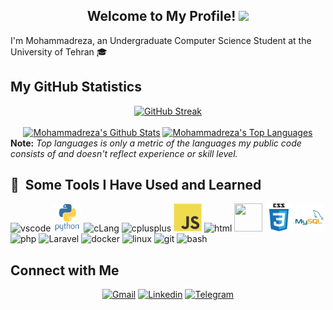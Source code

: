 <h2 align="center">
    Welcome to My Profile! 
    <img src="https://media.giphy.com/media/hvRJCLFzcasrR4ia7z/giphy.gif" width="28">
</h2>


I'm Mohammadreza, an Undergraduate Computer Science Student at the University of Tehran 🎓

<h2> My GitHub Statistics </h2>

<div align="center">
  <a href="https://git.io/streak-stats"><img src="https://streak-stats.demolab.com?user=mrmotabar&theme=github-dark-dimmed" alt="GitHub Streak" /></a>
</div>
<div align="center">
  <br/>
    <a href="https://github.com/anuraghazra/github-readme-stats"><img alt="Mohammadreza's Github Stats" src="https://github-readme-stats.vercel.app/api?username=mrmotabar&show_icons=true&count_private=true&theme=github_dark_dimmed" height="192px"/></a>
    <a href="https://github.com/anuraghazra/github-readme-stats"><img alt="Mohammadreza's Top Languages" src="https://github-readme-stats.vercel.app/api/top-langs/?username=mrmotabar&langs_count=8&layout=compact&theme=github_dark_dimmed" height="192px"/></a>
  <br/>
</div>
<b>Note:</b> <em>Top languages is only a metric of the languages my public code consists of and doesn't reflect experience or skill level.</em>

<h2> 🚀 &nbsp;Some Tools I Have Used and Learned</h2>
<p align="left">
    <img src="https://cdn.jsdelivr.net/gh/devicons/devicon/icons/vscode/vscode-original.svg" alt="vscode" width="45" height="45"/>
    <img src="https://raw.githubusercontent.com/devicons/devicon/master/icons/python/python-original-wordmark.svg" alt="python" width="45" height="45"/>
    <img src="https://cdn.jsdelivr.net/gh/devicons/devicon/icons/c/c-original.svg" alt="cLang" width="45" height="45"/>
    <img src="https://cdn.jsdelivr.net/gh/devicons/devicon/icons/cplusplus/cplusplus-original.svg" alt="cplusplus" width="45" height="45"/>
    <img src="https://raw.githubusercontent.com/devicons/devicon/master/icons/javascript/javascript-original.svg" alt="javascript" width="45" height="45" />
    <img src="https://cdn.jsdelivr.net/gh/devicons/devicon/icons/html5/html5-original.svg" alt="html" width="45" height="45"/>
    <img src="https://cdn.jsdelivr.net/gh/devicons/devicon@latest/icons/bootstrap/bootstrap-original-wordmark.svg" width="45" height="45" />
    <img src="https://raw.githubusercontent.com/devicons/devicon/master/icons/css3/css3-original-wordmark.svg" alt="css3" width="45" height="45" />
    <img src="https://raw.githubusercontent.com/devicons/devicon/master/icons/mysql/mysql-original-wordmark.svg" alt="mysql" width="45" height="45" />
    <img src="https://cdn.jsdelivr.net/gh/devicons/devicon/icons/php/php-original.svg" alt="php" width="45" height="45"/>
    <img src="https://cdn.jsdelivr.net/gh/devicons/devicon/icons/laravel/laravel-plain-wordmark.svg" alt="Laravel" width="45" height="45"/>
    <img src="https://cdn.jsdelivr.net/gh/devicons/devicon/icons/docker/docker-original.svg" alt="docker" width="45" height="45"/>
    <img src="https://cdn.jsdelivr.net/gh/devicons/devicon/icons/linux/linux-original.svg" alt="linux" width="45" height="45"/>       
    <img src="https://cdn.jsdelivr.net/gh/devicons/devicon/icons/git/git-original.svg" alt="git" width="45" height="45"/>
    <img src="https://cdn.jsdelivr.net/gh/devicons/devicon/icons/bash/bash-original.svg" alt="bash" width="45" height="45"/>
</p>


<h2> Connect with Me </h2>

<p align="center">
  <a href="mailto:mohammadrezamotabar@gmail.com"><img alt="Gmail" title="Gmail" src="https://img.shields.io/badge/Gmail-D14836?style=for-the-badge&logo=gmail&logoColor=white"/></a>
  <a href="https://www.linkedin.com/in/mrmotabar"><img alt="Linkedin" title="LinkedIn" src="https://img.shields.io/badge/LinkedIn-0077B5?style=for-the-badge&logo=linkedin&logoColor=white"/></a>
  <a href="https://t.me/mrmotabar"><img alt="Telegram" title="Telegram" src="https://img.shields.io/badge/Telegram-2CA5E0?style=for-the-badge&logo=telegram&logoColor=white"/></a>
</p>
